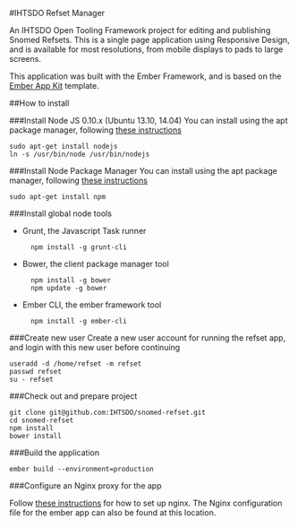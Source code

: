 #IHTSDO Refset Manager

An IHTSDO Open Tooling Framework project for editing and publishing Snomed Refsets. This is a single page application using Responsive Design, and is available for most resolutions, from mobile displays to pads to large screens.

This application was built with the Ember Framework, and is based on the [Ember App Kit](https://github.com/stefanpenner/ember-app-kit) template.

##How to install

###Install Node JS 0.10.x (Ubuntu 13.10, 14.04)
You can install using the apt package manager, following [these instructions]()

    sudo apt-get install nodejs
    ln -s /usr/bin/node /usr/bin/nodejs
###Install Node Package Manager
You can install using the apt package manager, following [these instructions]()

    sudo apt-get install npm
###Install global node tools
- Grunt, the Javascript Task runner

        npm install -g grunt-cli
- Bower, the client package manager tool

        npm install -g bower
        npm update -g bower
        
- Ember CLI, the ember framework tool

        npm install -g ember-cli
###Create new user
Create a new user account for running the refset app, and login with this new user before continuing

    useradd -d /home/refset -m refset
    passwd refset
    su - refset
        
###Check out and prepare project

    git clone git@github.com:IHTSDO/snomed-refset.git
    cd snomed-refset
    npm install
    bower install
###Build the application

    ember build --environment=production

###Configure an Nginx proxy for the app

Follow [these instructions](https://github.com/IHTSDO/snomed-publish/tree/master/config/nginx) for how to set up nginx. The Nginx configuration file for the ember app can also be found at this location.
